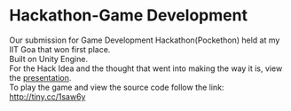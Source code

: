 # Hackathon-Game Development
Our submission for Game Development Hackathon(Pockethon) held at my IIT Goa that won first place.<br>
Built on Unity Engine.<br> For the Hack Idea and the thought that went into making the way it is, view the [presentation](/pockethon.pdf).<br>
To play the game and view the source code follow the link:<br>
http://tiny.cc/1saw6y
